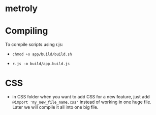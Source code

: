 metroly
=======


Compiling
======

To compile scripts using r.js:


- ```chmod +x app/build/build.sh```

- ```r.js -o build/app.build.js```

CSS
======

- in CSS folder when you want to add CSS for a new feature, just add
```@import 'my_new_file_name.css'``` instead of working in one huge file. Later we will compile it all into one big file.